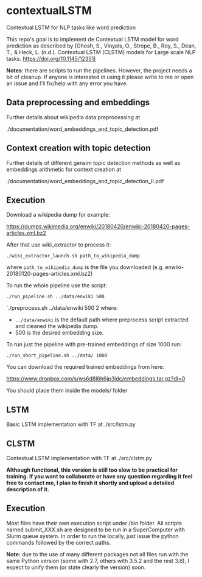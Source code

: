 # contextualLSTM
Contextual LSTM for NLP tasks like word prediction
 
This repo's goal is to implement de Contextual LSTM model for word prediction as described by [Ghosh, S., Vinyals, O., Strope, B., Roy, S., Dean, T., & Heck, L. (n.d.). Contextual LSTM (CLSTM) models for Large scale NLP tasks. https://doi.org/10.1145/12351]

**Notes**: there are scripts to run the pipelines. However, the project needs a bit of cleanup. If anyone is interested in using it please write to me or open an issue and I'll fix/help with any error you have.


## Data preprocessing and embeddings

Further details about wikipedia data preprocessing at

./documentation/word_embeddings_and_topic_detection.pdf


## Context creation with topic detection

Further details of different gensim topic detection methods as well as embeddings arithmetic for context creation at

./documentation/word_embeddings_and_topic_detection_II.pdf

## Execution

Download a wikipedia dump for example:

https://dumps.wikimedia.org/enwiki/20180420/enwiki-20180420-pages-articles.xml.bz2

After that use wiki_extractor to process it:

`./wiki_extractor_launch.sh path_to_wikipedia_dump`

where `path_to_wikipedia_dump` is the file you downloaded (e.g. enwiki-20180120-pages-articles.xml.bz2)


To run the whole pipeline use the script:

`./run_pipeline.sh ../data/enwiki 500`

`./preprocess.sh ../data/enwiki 500 2
where:
 * `../data/enwiki` is the default path where preprocess script extracted and cleaned the wikipedia dump.
 * 500 is the desired embedding size.


To run just the pipeline with pre-trained embeddings of size 1000 run:

`./run_short_pipeline.sh ../data/ 1000`

You can download the required trained embeddings from here:

https://www.dropbox.com/s/ws6d8l6h6jp3ldc/embeddings.tar.gz?dl=0

You should place them inside the models/ folder


## LSTM 

Basic LSTM implementation with TF at  ./src/lstm.py

## CLSTM 

Contextual LSTM implementation with TF at  ./src/clstm.py

**Although functional, this version is still too slow to be practical for training. If you want to collaborate or have any question regarding it feel free to contact me, I plan to finish it shortly and upload a detailed description of it.**


## Execution

Most files have their own execution script under /bin folder.
All scripts named submit_XXX.sh are designed to be run in a SuperComputer with Slurm queue system. In order to run the locally, just issue the python commands followed by the correct paths.

**Note:** due to the use of many different packages not all files run with the same Python version (some with 2.7, others with 3.5.2 and the rest 3.6), I expect to unify them (or state clearly the version) soon.
